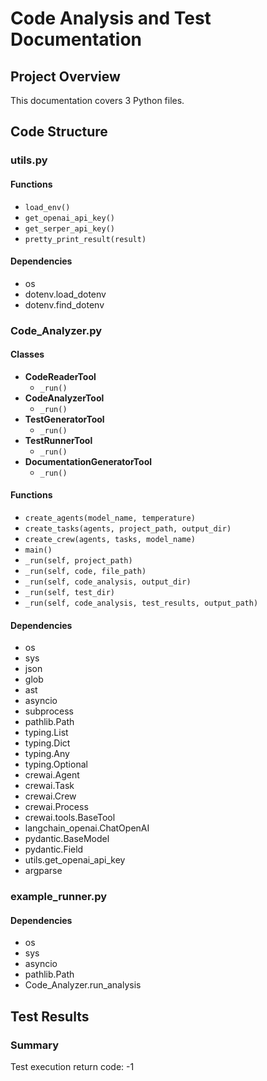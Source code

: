 # Code Analysis and Test Documentation

## Project Overview

This documentation covers 3 Python files.

## Code Structure

### utils.py

#### Functions

- `load_env()`
- `get_openai_api_key()`
- `get_serper_api_key()`
- `pretty_print_result(result)`

#### Dependencies

- os
- dotenv.load_dotenv
- dotenv.find_dotenv

### Code_Analyzer.py

#### Classes

- **CodeReaderTool**
  - `_run()`
- **CodeAnalyzerTool**
  - `_run()`
- **TestGeneratorTool**
  - `_run()`
- **TestRunnerTool**
  - `_run()`
- **DocumentationGeneratorTool**
  - `_run()`

#### Functions

- `create_agents(model_name, temperature)`
- `create_tasks(agents, project_path, output_dir)`
- `create_crew(agents, tasks, model_name)`
- `main()`
- `_run(self, project_path)`
- `_run(self, code, file_path)`
- `_run(self, code_analysis, output_dir)`
- `_run(self, test_dir)`
- `_run(self, code_analysis, test_results, output_path)`

#### Dependencies

- os
- sys
- json
- glob
- ast
- asyncio
- subprocess
- pathlib.Path
- typing.List
- typing.Dict
- typing.Any
- typing.Optional
- crewai.Agent
- crewai.Task
- crewai.Crew
- crewai.Process
- crewai.tools.BaseTool
- langchain_openai.ChatOpenAI
- pydantic.BaseModel
- pydantic.Field
- utils.get_openai_api_key
- argparse

### example_runner.py

#### Dependencies

- os
- sys
- asyncio
- pathlib.Path
- Code_Analyzer.run_analysis

## Test Results

### Summary

Test execution return code: -1

